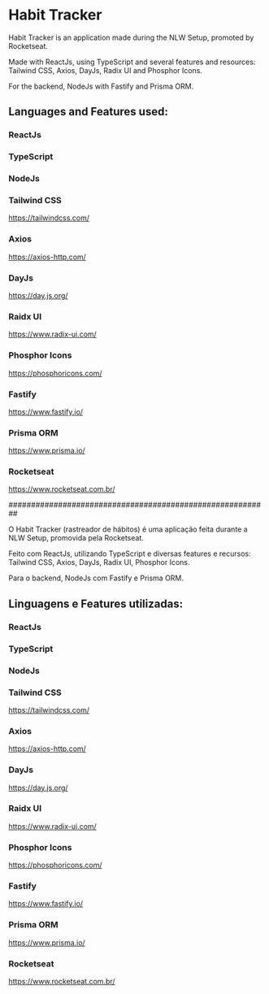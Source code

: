 # Habit Tracker

Habit Tracker is an application made during the NLW Setup, promoted by Rocketseat.

Made with ReactJs, using TypeScript and several features and resources: Tailwind CSS, Axios, DayJs, Radix UI and Phosphor Icons.

For the backend, NodeJs with Fastify and Prisma ORM.

## Languages and Features used:

### ReactJs

### TypeScript

### NodeJs

### Tailwind CSS
https://tailwindcss.com/

### Axios
https://axios-http.com/

### DayJs
https://day.js.org/

### Raidx UI
https://www.radix-ui.com/

### Phosphor Icons
https://phosphoricons.com/

### Fastify
https://www.fastify.io/

### Prisma ORM
https://www.prisma.io/

### Rocketseat
https://www.rocketseat.com.br/

##########################################################

O Habit Tracker (rastreador de hábitos) é uma aplicação feita durante a NLW Setup, promovida pela Rocketseat.

Feito com ReactJs, utilizando TypeScript e diversas features e recursos: Tailwind CSS, Axios, DayJs, Radix UI, Phosphor Icons.

Para o backend, NodeJs com Fastify e Prisma ORM.

## Linguagens e Features utilizadas:

### ReactJs

### TypeScript

### NodeJs

### Tailwind CSS
https://tailwindcss.com/

### Axios
https://axios-http.com/

### DayJs
https://day.js.org/

### Raidx UI
https://www.radix-ui.com/

### Phosphor Icons
https://phosphoricons.com/

### Fastify
https://www.fastify.io/

### Prisma ORM
https://www.prisma.io/

### Rocketseat
https://www.rocketseat.com.br/
